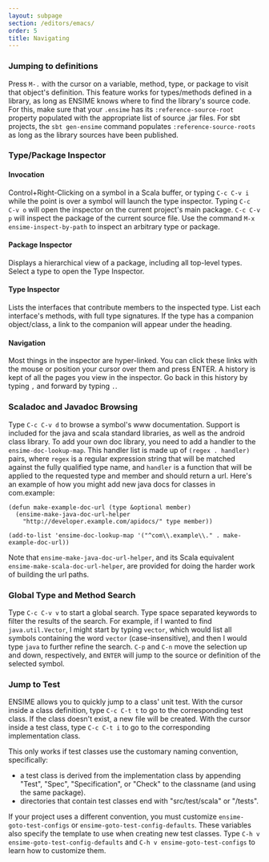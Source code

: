 ```yaml
---
layout: subpage
section: /editors/emacs/
order: 5
title: Navigating
---
```


### Jumping to definitions
Press `M-.` with the cursor on a variable, method, type, or package to visit that object's definition. This feature works for types/methods defined in a library, as long as ENSIME knows where to find the library's source code. For this, make sure that your `.ensime` has its `:reference-source-root` property populated with the appropriate list of source .jar files. For sbt projects, the `sbt gen-ensime` command populates `:reference-source-roots` as long as the library sources have been published.

### Type/Package Inspector

#### Invocation
Control+Right-Clicking on a symbol in a Scala buffer, or typing `C-c C-v i` while the point is over a symbol will launch the type inspector. Typing `C-c C-v o` will open the inspector on the current project's main package. `C-c C-v p` will inspect the package of the current source file. Use the command `M-x ensime-inspect-by-path` to inspect an arbitrary type or package.

#### Package Inspector
Displays a hierarchical view of a package, including all top-level types. Select a type to open the Type Inspector.

#### Type Inspector
Lists the interfaces that contribute members to the inspected type. List each interface's methods, with full type signatures. If the type has a companion object/class, a link to the companion will appear under the heading.

#### Navigation
Most things in the inspector are hyper-linked. You can click these links with the mouse or position your cursor over them and press ENTER. A history is kept of all the pages you view in the inspector. Go back in this history by typing `,` and forward by typing `.`.

### Scaladoc and Javadoc Browsing

Type `C-c C-v d` to browse a symbol's www documentation. Support is included for the java and scala standard libraries, as well as the android class library. To add your own doc library, you need to add a handler to the `ensime-doc-lookup-map`. This handler list is made up of `(regex . handler)` pairs, where `regex` is a regular expression string that will be matched against the fully qualified type name, and `handler` is a function that will be applied to the requested type and member and should return a url. Here's an example of how you might add new java docs for classes in com.example:

```elisp
(defun make-example-doc-url (type &optional member)
  (ensime-make-java-doc-url-helper 
    "http://developer.example.com/apidocs/" type member))

(add-to-list 'ensime-doc-lookup-map '("^com\\.example\\." . make-example-doc-url))
```

Note that `ensime-make-java-doc-url-helper`, and its Scala equivalent `ensime-make-scala-doc-url-helper`, are provided for doing the harder work of building the url paths.

### Global Type and Method Search
Type `C-c C-v v` to start a global search. Type space separated keywords to filter the results of the search. For example, if I wanted to find `java.util.Vector`, I might start by typing `vector`, which would list all symbols containing the word `vector` (case-insensitive), and then I would type `java` to further refine the search. `C-p` and `C-n` move the selection up and down, respectively, and `ENTER` will jump to the source or definition of the selected symbol.

### Jump to Test
ENSIME allows you to quickly jump to a class' unit test. With the cursor inside a class definition, type `C-c C-t t` to go to the corresponding test class. If the class doesn't exist, a new file will be created. With the cursor inside a test class, type `C-c C-t i` to go to the corresponding implementation class.

This only works if test classes use the customary naming convention, specifically:
- a test class is derived from the implementation class by appending "Test", "Spec", "Specification", or "Check" to the classname (and using the same package).
- directories that contain test classes end with "src/test/scala" or "/tests".

If your project uses a different convention, you must customize `ensime-goto-test-configs` or `ensime-goto-test-config-defaults`. These variables also specify the template to use when creating new test classes. Type `C-h v ensime-goto-test-config-defaults` and `C-h v ensime-goto-test-configs` to learn how to customize them.
